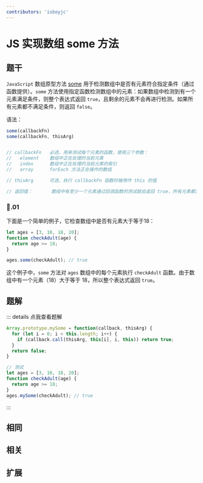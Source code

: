 ```yaml
---
contributors: 'isboyjc'
---
```


# JS 实现数组 some 方法


## 题干

`JavaScript` 数组原型方法 [some](https://developer.mozilla.org/zh-CN/docs/Web/JavaScript/Reference/Global_Objects/Array/some) 用于检测数组中是否有元素符合指定条件（通过函数提供）。`some` 方法使用指定函数检测数组中的元素：如果数组中检测到有一个元素满足条件，则整个表达式返回 `true`，且剩余的元素不会再进行检测。如果所有元素都不满足条件，则返回 `false`。

语法：

```js
some(callbackFn)
some(callbackFn, thisArg)


// callbackFn   必选，用来测试每个元素的函数，使用三个参数：
//   element    数组中正在处理的当前元素
//   index      数组中正在处理的当前元素的索引
//   array      forEach 方法正在操作的数组

// thisArg      可选，执行 callbackFn 函数时被用作 this 的值

// 返回值：       数组中有至少一个元素通过回调函数的测试就会返回 true，所有元素都没有通过回调函数的测试返回值才会为 false。
```

### 🌰.01

下面是一个简单的例子，它检查数组中是否有元素大于等于18：

```js
let ages = [3, 10, 18, 20];
function checkAdult(age) {
  return age >= 18;
}

ages.some(checkAdult); // true
```

这个例子中，`some` 方法对 `ages` 数组中的每个元素执行 `checkAdult` 函数。由于数组中有一个元素（18）大于等于 18，所以整个表达式返回 `true`。




## 题解

::: details 点我查看题解

```js
Array.prototype.mySome = function(callback, thisArg) {
  for (let i = 0; i < this.length; i++) {
    if (callback.call(thisArg, this[i], i, this)) return true;
  }
  return false;
}

// 测试
let ages = [3, 10, 18, 20];
function checkAdult(age) {
  return age >= 18;
}
ages.mySome(checkAdult); // true
```

:::



## 相同


## 相关


## 扩展

